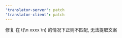 ```yaml
---
'translator-server': patch
'translator-client': patch
---
```


修复 在 t(\n xxxx \n) 的情况下正则不匹配, 无法提取文案
